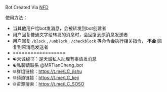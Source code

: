 Bot Created Via [NFD](https://github.com/gshtwy/nfd)

使用方法：

- 当其他用户给bot发消息，会被转发到bot创建者
- 用户回复普通文字给转发的消息时，会回复到原消息发送者
- 用户回复 `/block` ,  `/unblock` ,  `/checkblock` 等命令会执行相关指令， **不会** 回复到原消息发送者
- ==================
- ☯️天诚秘书：是天诚私人助理有事请发消息 
- ☯️私聊请联系 @MRTianCheng_bot
- 🌐群组链接：https://t.me/LC_jishu
- 🌐频道链接：https://t.me/LC_keji
- 🌐资源搜索：https://t.me/LC_SOSO
